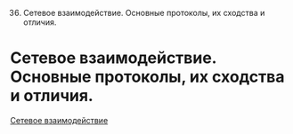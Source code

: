 36. Сетевое взаимодействие. Основные протоколы, их сходства и отличия.

# Сетевое взаимодействие. Основные протоколы, их сходства и отличия.
[Сетевое взаимодействие](http://java-course.ru/begin/networking/)